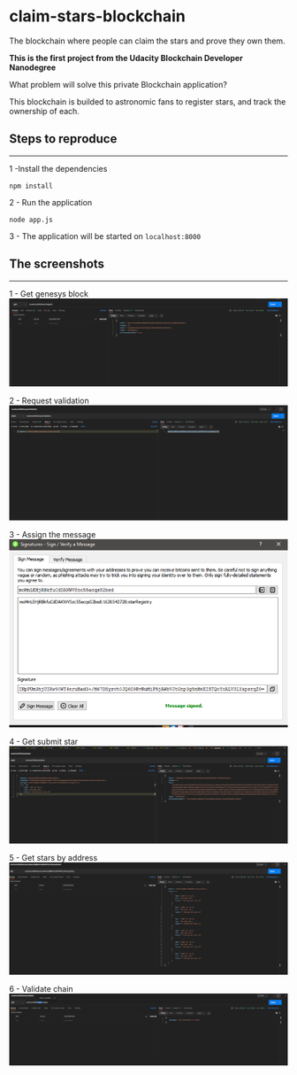 # claim-stars-blockchain
The blockchain where people can claim the stars and prove they own them.

**This is the first project from the Udacity Blockchain Developer Nanodegree**

What problem will solve this private Blockchain application?

This blockchain is builded to astronomic fans to register stars, and track the ownership of each.

## Steps to reproduce
---

1 -Install the dependencies

    npm install

2 - Run the application

    node app.js

3 - The application will be started on `localhost:8000`


## The screenshots
---

1 - Get genesys block
![Alt text](./screens-tests/1-get-genesys-block.png?raw=true "Title")

2 - Request validation
![Alt text](./screens-tests/2-request-validation.png?raw=true "Title")

3 - Assign the message
![Alt text](./screens-tests/3-assign-message.png?raw=true "Title")

4 - Get submit star
![Alt text](./screens-tests/4-submit-star.png?raw=true "Title")

5 - Get stars by address
![Alt text](./screens-tests/5-get-stars-by-address.png?raw=true "Title")

6 - Validate chain
![Alt text](./screens-tests/6-validate-chain.png?raw=true "Title")